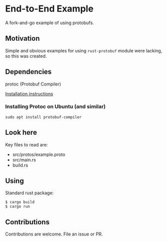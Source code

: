 # End-to-End Example

A fork-and-go example of using protobufs.

## Motivation

Simple and obvious examples for using `rust-protobuf` module were
lacking, so this was created.

## Dependencies

protoc (Protobuf Compiler)

[Installation instructions](https://grpc.io/docs/protoc-installation)

### Installing Protoc on Ubuntu (and similar)

`sudo apt install protobuf-compiler`

## Look here

Key files to read are:

* src/protos/example.proto
* src/main.rs
* build.rs

## Using

Standard rust package:
```
$ cargo build
$ cargo run
```

## Contributions

Contributions are welcome. File an issue or PR.

